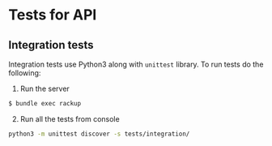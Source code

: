 # Tests for API

## Integration tests

Integration tests use Python3 along with `unittest` library. To run tests do the following:

1. Run the server

```bash
$ bundle exec rackup
```

2. Run all the tests from console

```bash
python3 -m unittest discover -s tests/integration/
```